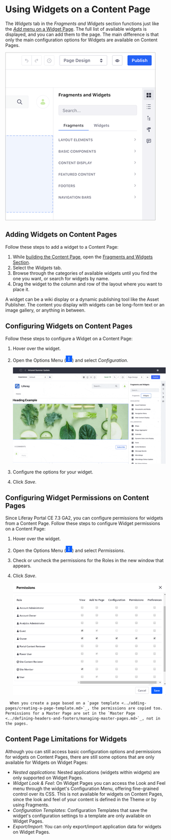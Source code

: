# Using Widgets on a Content Page

The *Widgets* tab in the *Fragments and Widgets* section functions just like the [*Add* menu on a Widget Page](../using-widget-pages/adding-widgets-to-a-page.md). The full list of available widgets is displayed, and you can add them to the page. The main difference is that only the main configuration options for Widgets are available on Content Pages.

![The Fragments panel provides a list of Fragments that can be added inside the page editor.](./using-widgets-on-content-pages/images/03.png)

## Adding Widgets on Content Pages

Follow these steps to add a widget to a Content Page:

1. While [building the Content Page](./building-content-pages.md), open the [Fragments and Widgets Section](./content-pages-overview.md#fragments-and-widgets).
1. Select the *Widgets* tab.
1. Browse through the categories of available widgets until you find the one you want, or search for widgets by name.
1. Drag the widget to the column and row of the layout where you want to place it.

A widget can be a wiki display or a dynamic publishing tool like the Asset Publisher. The content you display with widgets can be long-form text or an image gallery, or anything in between.

## Configuring Widgets on Content Pages

Follow these steps to configure a Widget on a Content Page:

1. Hover over the widget.
1. Open the Options Menu (![Options Menu](../../../images/icon-app-options.png)) and select *Configuration*.

    ![You can configure widgets on Content Pages through their Options Menu.](./using-widgets-on-content-pages/images/01.gif)

1. Configure the options for your widget.
1. Click *Save*.

## Configuring Widget Permissions on Content Pages

Since Liferay Portal CE 7.3 GA2, you can configure permissions for widgets from a Content Page. Follow these steps to configure Widget permissions on a Content Page:

1. Hover over the widget.
1. Open the Options Menu (![Options Menu](../../../images/icon-app-options.png)) and select *Permissions*.
1. Check or uncheck the permissions for the Roles in the new window that appears.
1. Click *Save*.

    ![You can configure widget permissions on Content Pages through their Options Menu.](./using-widgets-on-content-pages/images/02.png)

```note::
  When you create a page based on a `page template <../adding-pages/creating-a-page-template.md>`_, the permissions are copied too. Permissions for a Master Page are set in the `Master Page <../defining-headers-and-footers/managing-master-pages.md>`_, not in the pages.
```

## Content Page Limitations for Widgets

Although you can still access basic configuration options and permissions for widgets on Content Pages, there are still some options that are only available for Widgets on Widget Pages:

* *Nested applications*: Nested applications (widgets within widgets) are only supported on Widget Pages.
* *Widget Look & Feel*: On Widget Pages you can access the Look and Feel menu through the  widget's Configuration Menu, offering fine-grained control over its CSS. This is not available for widgets on Content Pages, since the look and feel of your content is defined in the Theme or by using Fragments.
* *Configuration Templates*: Configuration Templates that save the widget's configuration settings to a template are only available on Widget Pages.
* *Export/Import*: You can only export/import application data for widgets on Widget Pages.
